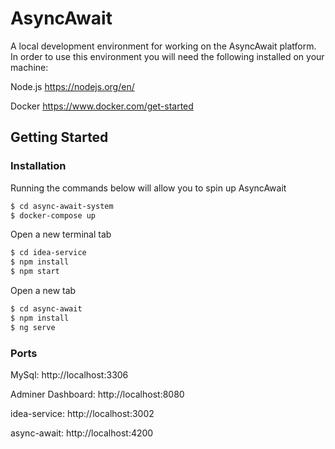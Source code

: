 # AsyncAwait

A local development environment for working on the AsyncAwait platform. In order to use this environment you will need the following installed on your machine:

Node.js https://nodejs.org/en/

Docker https://www.docker.com/get-started

## Getting Started

### Installation

Running the commands below will allow you to spin up AsyncAwait

```sh
$ cd async-await-system
$ docker-compose up
```
Open a new terminal tab 
```sh
$ cd idea-service
$ npm install
$ npm start
```
Open a new tab 
```sh
$ cd async-await
$ npm install
$ ng serve 
```

### Ports 

MySql: http://localhost:3306 

Adminer Dashboard: http://localhost:8080

idea-service: http://localhost:3002

async-await: http://localhost:4200